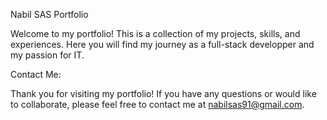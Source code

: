 Nabil SAS Portfolio

Welcome to my portfolio! This is a collection of my projects, skills, and experiences. Here you will find my journey as a full-stack developper and my passion for IT.

Contact Me:

Thank you for visiting my portfolio! If you have any questions or would like to collaborate, please feel free to contact me at nabilsas91@gmail.com.
